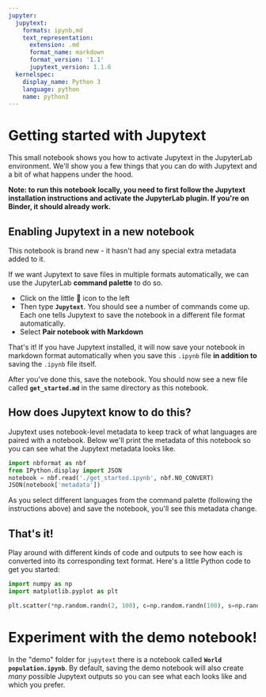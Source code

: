 ```yaml
---
jupyter:
  jupytext:
    formats: ipynb,md
    text_representation:
      extension: .md
      format_name: markdown
      format_version: '1.1'
      jupytext_version: 1.1.6
  kernelspec:
    display_name: Python 3
    language: python
    name: python3
---
```


# Getting started with Jupytext

This small notebook shows you how to activate Jupytext in the JupyterLab
environment. We'll show you a few things that you can do with Jupytext and
a bit of what happens under the hood.

**Note: to run this notebook locally, you need to first follow the Jupytext
installation instructions and activate the JupyterLab plugin. If you're on
Binder, it should already work.**

## Enabling Jupytext in a new notebook

This notebook is brand new - it hasn't had any special extra metadata added
to it. 

If we want Jupytext to save files in multiple formats automatically,
we can use the JupyterLab **command palette** to do so.

* Click on the little 🎨 icon to the left
* Then type **`Jupytext`**. You should see a number of commands come up. Each
  one tells Jupytext to save the notebook in a different
  file format automatically.
* Select **Pair notebook with Markdown**

That's it! If you have Jupytext installed, it will now save your notebook in
markdown format automatically when you save this `.ipynb` file
**in addition to** saving the `.ipynb` file itself.

After you've done this, save the notebook. You should now see a new file called
**`get_started.md`** in the same directory as this notebook.

## How does Jupytext know to do this?

Jupytext uses notebook-level metadata to keep track of what languages are paired
with a notebook. Below we'll print the metadata of this notebook so you can see
what the Jupytext metadata looks like.

```python
import nbformat as nbf
from IPython.display import JSON
notebook = nbf.read('./get_started.ipynb', nbf.NO_CONVERT)
JSON(notebook['metadata'])
```

As you select different languages from the command palette (following the instructions
above) and save the notebook, you'll see this metadata change.


## That's it!

Play around with different kinds of code and outputs to see how each is
converted into its corresponding text format. Here's a little Python code
to get you started:

```python
import numpy as np
import matplotlib.pyplot as plt

plt.scatter(*np.random.randn(2, 100), c=np.random.randn(100), s=np.random.rand(100)*100)
```

# Experiment with the demo notebook!

In the "demo" folder for `jupytext` there is a notebook called **`World population.ipynb`**.
By default, saving the demo notebook will also create *many* possible Jupytext
outputs so you can see what each looks like and which you prefer. 
